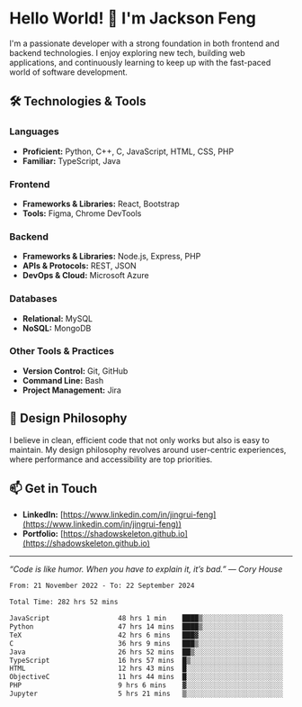 # Hello World! 👋 I'm Jackson Feng

I'm a passionate developer with a strong foundation in both frontend and backend technologies. I enjoy exploring new tech, building web applications, and continuously learning to keep up with the fast-paced world of software development.

## 🛠 Technologies & Tools

### Languages
- **Proficient:** Python, C++, C, JavaScript, HTML, CSS, PHP
- **Familiar:** TypeScript, Java

### Frontend
- **Frameworks & Libraries:** React, Bootstrap
- **Tools:** Figma, Chrome DevTools

### Backend
- **Frameworks & Libraries:** Node.js, Express, PHP
- **APIs & Protocols:** REST, JSON
- **DevOps & Cloud:** Microsoft Azure

### Databases
- **Relational:** MySQL
- **NoSQL:** MongoDB

### Other Tools & Practices
- **Version Control:** Git, GitHub
- **Command Line:** Bash
- **Project Management:** Jira


## 🎨 Design Philosophy

I believe in clean, efficient code that not only works but also is easy to maintain. My design philosophy revolves around user-centric experiences, where performance and accessibility are top priorities.

## 📫 Get in Touch

- **LinkedIn:** [https://www.linkedin.com/in/jingrui-feng](https://www.linkedin.com/in/jingrui-feng))
- **Portfolio:** [https://shadowskeleton.github.io](https://shadowskeleton.github.io)

---

*“Code is like humor. When you have to explain it, it’s bad.” — Cory House*



<!--START_SECTION:waka-->

```txt
From: 21 November 2022 - To: 22 September 2024

Total Time: 282 hrs 52 mins

JavaScript                 48 hrs 1 min    ████▒░░░░░░░░░░░░░░░░░░░░   16.98 %
Python                     47 hrs 14 mins  ████▒░░░░░░░░░░░░░░░░░░░░   16.70 %
TeX                        42 hrs 6 mins   ███▓░░░░░░░░░░░░░░░░░░░░░   14.88 %
C                          36 hrs 9 mins   ███▒░░░░░░░░░░░░░░░░░░░░░   12.78 %
Java                       26 hrs 52 mins  ██▒░░░░░░░░░░░░░░░░░░░░░░   09.50 %
TypeScript                 16 hrs 57 mins  █▒░░░░░░░░░░░░░░░░░░░░░░░   05.99 %
HTML                       12 hrs 43 mins  █░░░░░░░░░░░░░░░░░░░░░░░░   04.50 %
ObjectiveC                 11 hrs 44 mins  █░░░░░░░░░░░░░░░░░░░░░░░░   04.15 %
PHP                        9 hrs 6 mins    ▓░░░░░░░░░░░░░░░░░░░░░░░░   03.22 %
Jupyter                    5 hrs 21 mins   ▒░░░░░░░░░░░░░░░░░░░░░░░░   01.89 %
```

<!--END_SECTION:waka-->

